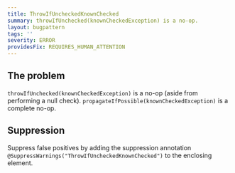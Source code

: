 ```yaml
---
title: ThrowIfUncheckedKnownChecked
summary: throwIfUnchecked(knownCheckedException) is a no-op.
layout: bugpattern
tags: ''
severity: ERROR
providesFix: REQUIRES_HUMAN_ATTENTION
---
```


<!--
*** AUTO-GENERATED, DO NOT MODIFY ***
To make changes, edit the @BugPattern annotation or the explanation in docs/bugpattern.
-->

## The problem
`throwIfUnchecked(knownCheckedException)` is a no-op (aside from performing a
null check). `propagateIfPossible(knownCheckedException)` is a complete no-op.

## Suppression
Suppress false positives by adding the suppression annotation `@SuppressWarnings("ThrowIfUncheckedKnownChecked")` to the enclosing element.
